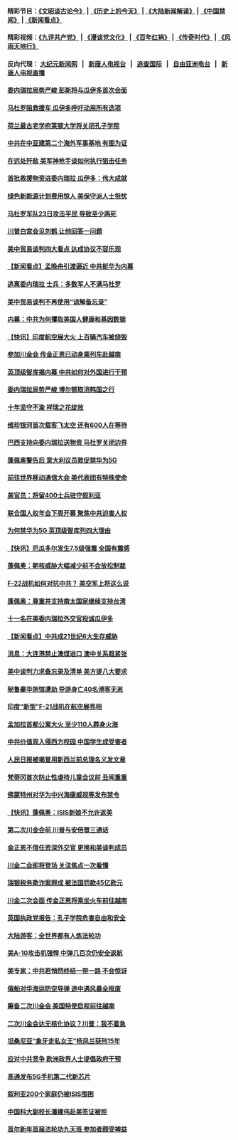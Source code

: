 #### 精彩节目：[《文昭谈古论今》](http://155.138.205.71/wenzhao) | [《历史上的今天》](http://155.138.205.71/today-in-history) | [《大陆新闻解读》](http://155.138.205.71/ntdtv-comedy) | [《中国禁闻》](http://155.138.205.71/ntdtv-news) | [《新闻看点》](http://155.138.205.71/news-insight) 

 #### 精彩视频：[《九评共产党》](http://155.138.205.71:10000/videos/jiuping) | [《漫谈党文化》](http://155.138.205.71:10000/videos/mtdwh) | [《百年红祸》](http://155.138.205.71:10000/videos/bnhh) | [《传奇时代》](http://155.138.205.71:10000/videos/legend) | [《风雨天地行》](http://155.138.205.71:10000/videos/fytdx) 

 #### 反向代理： [大纪元新闻网](http://155.138.205.71:10080/) &nbsp;&nbsp;|&nbsp;&nbsp; [新唐人电视台](http://155.138.205.71:8000/) &nbsp;&nbsp;|&nbsp;&nbsp; [追查国际](http://155.138.205.71:10010/) &nbsp;&nbsp;|&nbsp;&nbsp; [自由亚洲电台](http://155.138.205.71:9800/) &nbsp;&nbsp;|&nbsp;&nbsp; [新唐人电视直播](http://155.138.205.71/) 

#### [委内瑞拉局势严峻 彭斯将与瓜伊多首次会面](../pages/nsc418/n11067617.md?t=02241537) 

#### [马杜罗阻救援车 瓜伊多呼吁动用所有选项](../pages/nsc418/n11067813.md?t=02241537) 

#### [荷兰最古老学府莱顿大学将关闭孔子学院](../pages/nsc418/n11067580.md?t=02241537) 

#### [中共在中亚建第二个海外军事基地 有图为证](../pages/nsc418/n11067509.md?t=02241537) 

#### [在远处歼敌 美军神枪手谈如何执行狙击任务](../pages/nsc418/n11067342.md?t=02241537) 

#### [首批救援物资进委内瑞拉 瓜伊多：伟大成就](../pages/nsc418/n11067108.md?t=02241537) 

#### [绿色新能源计划费用惊人 美保守派人士担忧](../pages/nsc418/n11066626.md?t=02241537) 

#### [马杜罗军队23日攻击平民 导致至少两死](../pages/nsc418/n11066763.md?t=02241537) 

#### [川普白宫会见刘鹤 让他回答一问题](../pages/nsc418/n11066602.md?t=02241537) 

#### [美中贸易谈判四大看点 达成协议不容乐观](../pages/nsc418/n11066543.md?t=02241537) 

#### [【新闻看点】孟晚舟引渡逼近 中共挺华为内幕](../pages/nsc418/n11066292.md?t=02241537) 

#### [逃离委内瑞拉 士兵：多数军人不满马杜罗](../pages/nsc418/n11066361.md?t=02241537) 

#### [美中贸易谈判不再使用“谅解备忘录”](../pages/nsc418/n11066285.md?t=02241537) 

#### [内幕：中共为何攫取美国人健康和基因数据](../pages/nsc418/n11062375.md?t=02241537) 

#### [【快讯】印度航空展大火 上百辆汽车被烧毁](../pages/nsc418/n11066083.md?t=02241537) 

#### [参加川金会 传金正恩已动身乘列车赴越南](../pages/nsc418/n11066064.md?t=02241537) 

#### [英顶级智库揭内幕 中共如何对外国进行干预](../pages/nsc418/n11065790.md?t=02241537) 

#### [委内瑞拉局势严峻 博尔顿取消韩国之行](../pages/nsc418/n11065824.md?t=02241537) 

#### [十年坚守不渝 祥瑞之花绽放](../pages/nsc418/n11063014.md?t=02241537) 

#### [维珍银河首次载客飞太空 还有600人在等待](../pages/nsc418/n11065320.md?t=02241537) 

#### [巴西支持向委内瑞拉送物资 马杜罗关闭边界](../pages/nsc418/n11064428.md?t=02241537) 

#### [蓬佩奥警告后 意大利议员敦促禁华为5G](../pages/nsc418/n11064683.md?t=02241537) 

#### [前往世界移动通信大会 美代表团有特殊使命](../pages/nsc418/n11064423.md?t=02241537) 

#### [美官员：将留400士兵驻守叙利亚](../pages/nsc418/n11064222.md?t=02241537) 

#### [联合国人权年会下周开幕 聚焦中共迫害人权](../pages/nsc418/n11064400.md?t=02241537) 

#### [为何禁华为5G 英顶级智库列四大理由](../pages/nsc418/n11064207.md?t=02241537) 

#### [【快讯】厄瓜多尔发生7.5级强震 全国有震感](../pages/nsc418/n11063731.md?t=02241537) 

#### [蓬佩奥：朝核威胁大幅减少前不会放松制裁](../pages/nsc418/n11063440.md?t=02241537) 

#### [F-22战机如何对抗中共？ 美空军上将这么说](../pages/nsc418/n11063375.md?t=02241537) 

#### [蓬佩奥：尊重并支持南太国家继续支持台湾](../pages/nsc418/n11063031.md?t=02241537) 

#### [十一名在美委内瑞拉外交官投诚瓜伊多](../pages/nsc418/n11061818.md?t=02241537) 

#### [【新闻看点】中共成21世纪6大生存威胁](../pages/nsc418/n11061491.md?t=02241537) 

#### [消息：大连港禁止澳煤进口 澳中关系趋紧张](../pages/nsc418/n11061343.md?t=02241537) 

#### [美中谈判力求备忘录及清单 美方提八大要求](../pages/nsc418/n11060804.md?t=02241537) 

#### [秘鲁豪华旅馆遭劫 导游身亡40名港客无恙](../pages/nsc418/n11060675.md?t=02241537) 

#### [印度“新型”F-21战机在航空展亮相](../pages/nsc418/n11060186.md?t=02241537) 

#### [孟加拉首都公寓大火 至少110人葬身火海](../pages/nsc418/n11060074.md?t=02241537) 

#### [中共价值观入侵西方校园 中国学生成受害者](../pages/nsc418/n11059340.md?t=02241537) 

#### [人民日报被揭冒用新西兰前总理名义发文章](../pages/nsc418/n11059318.md?t=02241537) 

#### [梵蒂冈首次防止性虐待儿童会议前 丑闻重重](../pages/nsc418/n11058692.md?t=02241537) 

#### [佛蒙特州对华为中兴海康威视等发布禁令](../pages/nsc418/n11058983.md?t=02241537) 

#### [【快讯】蓬佩奥：ISIS新娘不允许返美](../pages/nsc418/n11058959.md?t=02241537) 

#### [第二次川金会前 川普与安倍晋三通话](../pages/nsc418/n11058939.md?t=02241537) 

#### [金正恩不信任资深外交官 更换和美谈判成员](../pages/nsc418/n11058732.md?t=02241537) 

#### [川金二会即将登场 关注焦点一次看懂](../pages/nsc418/n11058793.md?t=02241537) 

#### [瑞银税务欺诈案罪成 被法国罚款45亿欧元](../pages/nsc418/n11058639.md?t=02241537) 

#### [川金二次会面 传金正恩将乘坐火车前往越南](../pages/nsc418/n11058636.md?t=02241537) 

#### [英国执政党报告：孔子学院危害自由和安全](../pages/nsc418/n11058135.md?t=02241537) 

#### [大陆游客：全世界都有人炼法轮功](../pages/nsc418/n11055746.md?t=02241537) 

#### [美A-10攻击机强悍 中弹几百次仍安全返航](../pages/nsc418/n11057876.md?t=02241537) 

#### [美专家：中共若悄然终结一带一路 不会惊讶](../pages/nsc418/n11056164.md?t=02241537) 

#### [俄船对华海运防空导弹 途中遇风暴全报废](../pages/nsc418/n11057368.md?t=02241537) 

#### [筹备二次川金会 美国特使启程前往越南](../pages/nsc418/n11056751.md?t=02241537) 

#### [二次川金会达无核化协议？川普：我不着急](../pages/nsc418/n11056688.md?t=02241537) 

#### [坦桑尼亚“象牙走私女王”杨凤兰获刑15年](../pages/nsc418/n11056614.md?t=02241537) 

#### [应对中共竞争 欧洲政界人士提倡政府干预](../pages/nsc418/n11056499.md?t=02241537) 

#### [高通发布5G手机第二代新芯片](../pages/nsc418/n11056238.md?t=02241537) 

#### [叙利亚200个家庭仍被ISIS围困](../pages/nsc418/n11056125.md?t=02241537) 

#### [中国科大副校长潘建伟赴美签证被拒](../pages/nsc418/n11056129.md?t=02241537) 

#### [首尔新年首届法轮功九天班 参加者颇受裨益](../pages/nsc418/n11053756.md?t=02241537) 

